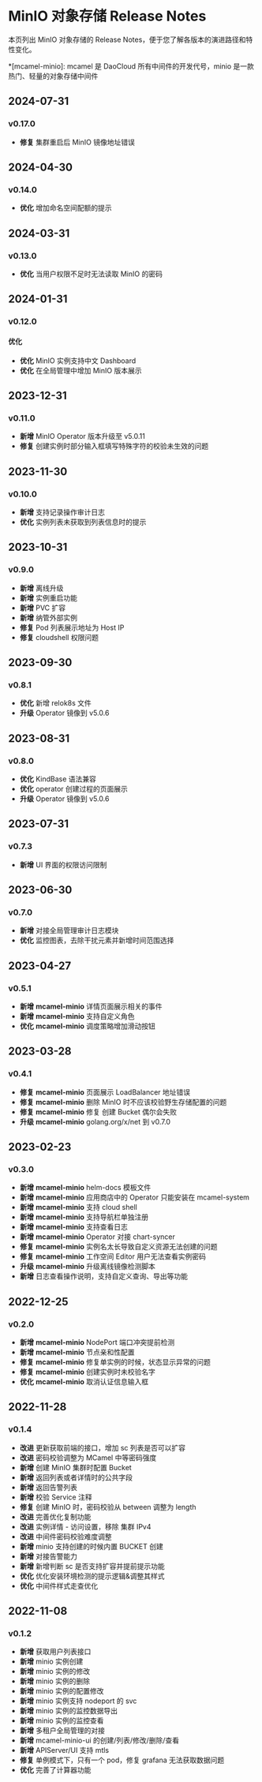# MinIO 对象存储 Release Notes

本页列出 MinIO 对象存储的 Release Notes，便于您了解各版本的演进路径和特性变化。

*[mcamel-minio]: mcamel 是 DaoCloud 所有中间件的开发代号，minio 是一款热门、轻量的对象存储中间件

## 2024-07-31

### v0.17.0

- **修复** 集群重启后 MinIO 镜像地址错误

## 2024-04-30

### v0.14.0

- **优化** 增加命名空间配额的提示

## 2024-03-31

### v0.13.0

- **优化** 当用户权限不足时无法读取 MinIO 的密码

## 2024-01-31

### v0.12.0

#### 优化

- **优化** MinIO 实例支持中文 Dashboard
- **优化** 在全局管理中增加 MinIO 版本展示

## 2023-12-31

### v0.11.0

- **新增** MinIO Operator 版本升级至 v5.0.11
- **修复** 创建实例时部分输入框填写特殊字符的校验未生效的问题

## 2023-11-30

### v0.10.0

- **新增** 支持记录操作审计日志
- **优化** 实例列表未获取到列表信息时的提示

## 2023-10-31

### v0.9.0

- **新增** 离线升级
- **新增** 实例重启功能
- **新增** PVC 扩容
- **新增** 纳管外部实例
- **修复** Pod 列表展示地址为 Host IP
- **修复** cloudshell 权限问题

## 2023-09-30

### v0.8.1

- **优化** 新增 relok8s 文件
- **升级** Operator 镜像到 v5.0.6
  
## 2023-08-31

### v0.8.0

- **优化** KindBase 语法兼容
- **优化** operator 创建过程的页面展示
- **升级** Operator 镜像到 v5.0.6

## 2023-07-31

### v0.7.3

- **新增** UI 界面的权限访问限制

## 2023-06-30

### v0.7.0

- **新增** 对接全局管理审计日志模块
- **优化** 监控图表，去除干扰元素并新增时间范围选择

## 2023-04-27

### v0.5.1

- **新增** __mcamel-minio__  详情页面展示相关的事件
- **新增** __mcamel-minio__  支持自定义角色
- **优化** __mcamel-minio__  调度策略增加滑动按钮

## 2023-03-28

### v0.4.1

- **修复** __mcamel-minio__  页面展示 LoadBalancer 地址错误
- **修复** __mcamel-minio__  删除 MinIO 时不应该校验野生存储配置的问题
- **修复** __mcamel-minio__  修复 创建 Bucket 偶尔会失败
- **升级** __mcamel-minio__  golang.org/x/net 到 v0.7.0

## 2023-02-23

### v0.3.0

- **新增** __mcamel-minio__  helm-docs 模板文件
- **新增** __mcamel-minio__  应用商店中的 Operator 只能安装在 mcamel-system
- **新增** __mcamel-minio__  支持 cloud shell
- **新增** __mcamel-minio__  支持导航栏单独注册
- **新增** __mcamel-minio__  支持查看日志
- **新增** __mcamel-minio__  Operator 对接 chart-syncer
- **修复** __mcamel-minio__  实例名太长导致自定义资源无法创建的问题
- **修复** __mcamel-minio__  工作空间 Editor 用户无法查看实例密码
- **升级** __mcamel-minio__  升级离线镜像检测脚本  
- **新增** 日志查看操作说明，支持自定义查询、导出等功能

## 2022-12-25

### v0.2.0

- **新增** __mcamel-minio__  NodePort 端口冲突提前检测
- **新增** __mcamel-minio__  节点亲和性配置
- **修复** __mcamel-minio__  修复单实例的时候，状态显示异常的问题
- **修复** __mcamel-minio__  创建实例时未校验名字
- **优化** __mcamel-minio__  取消认证信息输入框

## 2022-11-28

### v0.1.4

- **改进** 更新获取前端的接口，增加 sc 列表是否可以扩容
- **改进** 密码校验调整为 MCamel 中等密码强度
- **新增** 创建 MinIO 集群时配置 Bucket
- **新增** 返回列表或者详情时的公共字段
- **新增** 返回告警列表
- **新增** 校验 Service 注释
- **修复** 创建 MinIO 时，密码校验从 between 调整为 length
- **改进** 完善优化复制功能
- **改进** 实例详情 - 访问设置，移除 集群 IPv4
- **改进** 中间件密码校验难度调整
- **新增** minio 支持创建的时候内置 BUCKET 创建
- **新增** 对接告警能力
- **新增** 新增判断 sc 是否支持扩容并提前提示功能
- **优化** 优化安装环境检测的提示逻辑&调整其样式
- **优化** 中间件样式走查优化

## 2022-11-08

### v0.1.2

- **新增** 获取用户列表接口
- **新增** minio 实例创建
- **新增** minio 实例的修改
- **新增** minio 实例的删除
- **新增** minio 实例的配置修改
- **新增** minio 实例支持 nodeport 的 svc
- **新增** minio 实例的监控数据导出
- **新增** minio 实例的监控查看
- **新增** 多租户全局管理的对接
- **新增** mcamel-minio-ui 的创建/列表/修改/删除/查看
- **新增** APIServer/UI 支持 mtls
- **修复** 单例模式下，只有一个 pod，修复 grafana 无法获取数据问题
- **优化** 完善了计算器功能
